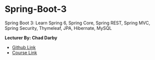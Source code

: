 # Spring-Boot-3
Spring Boot 3: Learn Spring 6, Spring Core, Spring REST, Spring MVC, Spring Security, Thymeleaf, JPA, Hibernate, MySQL


**Lecturer By: Chad Darby**
- [Github Link](https://github.com/darbyluv2code)
- [Course Link](https://www.udemy.com/course/spring-hibernate-tutorial/)
